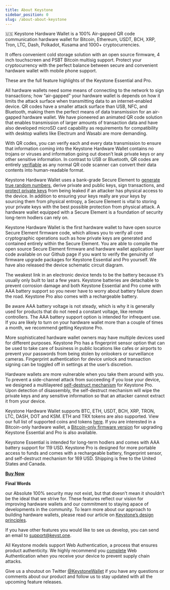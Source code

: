 ```yaml
---
title: About Keystone
sidebar_position: 0
slug: /about-about-keystone
---
```




🇺🇸 Keystone Hardware Wallet is a 100% Air-gapped QR code communication hardware wallet for Bitcoin, Ethereum, USDT, BCH, XRP, Tron, LTC, Dash, Polkadot, Kusama and 1000+ cryptocurrencies.


It offers convenient cold storage solution with an open source firmware, 4 inch touchscreen and PSBT Bitcoin multisig support. Protect your cryptocurrency with the perfect balance between secure and convenient hardware wallet with mobile phone support.


These are the full feature highlights of the Keystone Essential and Pro.


All hardware wallets need some means of connecting to the network to sign transactions; how “air-gapped” your hardware wallet is depends on how it limits the attack surface when transmitting data to an internet-enabled device. QR codes have a smaller attack surface than USB, NFC, and Bluetooth, making them the perfect means of data transmission for an air-gapped hardware wallet. We have pioneered an animated QR code solution that enables transmission of larger amounts of transaction data and have also developed microSD card capability as requirements for compatibility with desktop wallets like Electrum and Wasabi are more demanding.


With QR codes, you can verify each and every data transmission to ensure that information coming into the Keystone Hardware Wallet contains no trojans or viruses and information going out doesn’t leak private keys or any other sensitive information. In contrast to USB or Bluetooth, QR codes are entirely [verifiable](https://blog.keyst.one/ever-wondered-what-your-hardware-wallet-inputs-and-outputs-9b33b4cedafd) as any normal QR code scanner can convert their data contents into human-readable format.


Keystone Hardware Wallet uses a bank-grade Secure Element to [generate true random numbers](https://blog.keyst.one/secure-elements-harnessing-a-force-of-nature-14a959da7b54), derive private and public keys, sign transactions, and [protect private keys](https://blog.keyst.one/secure-elements-the-last-line-of-defense-4669012d4edc) from being leaked if an attacker has physical access to the device. In addition to ensuring your keys really are your keys by sourcing them from physical entropy, a Secure Element is vital to storing your private keys with the best possible protection from physical attack. A hardware wallet equipped with a Secure Element is a foundation of security long-term hodlers can rely on.


Keystone Hardware Wallet is the first hardware wallet to have open source Secure Element firmware code, which allows you to verify all core cryptographic operations such as how private keys are generated and contained entirely within the Secure Element. You are able to compile the open source Secure Element firmware and hardware wallet application layer code available on our Github page if you want to verify the genuinity of firmware upgrade packages for Keystone Essential and Pro yourself. We have also released the device schematic circuit diagram.


The weakest link in an electronic device tends to be the battery because it’s usually only built to last a few years. Keystone batteries are detachable to prevent corrosion damage and both Keystone Essential and Pro come with AAA battery support so you never have to worry about battery failure down the road. Keystone Pro also comes with a rechargeable battery.


Be aware AAA battery voltage is not steady, which is why it is generally used for products that do not need a constant voltage, like remote controllers. The AAA battery support option is intended for infrequent use. If you are likely to turn on your hardware wallet more than a couple of times a month, we recommend getting Keystone Pro.


More sophisticated hardware wallet owners may have multiple devices used for different purposes. Keystone Pro has a fingerprint sensor option that can be used to take care of business in public locations like cafes or airports to prevent your passwords from being stolen by onlookers or surveillance cameras. Fingerprint authentication for device unlock and transaction signing can be toggled off in settings at the user’s discretion.


Hardware wallets are more vulnerable when you take them around with you. To prevent a side-channel attack from succeeding if you lose your device, we designed a multilayered [self-destruct mechanism](https://blog.keyst.one/self-destruct-mechanisms-unique-defense-against-side-channel-attacks-4cfea3d4eff1) for Keystone Pro. Upon detection of disassembly, the self-destruct mechanism will wipe the private keys and any sensitive information so that an attacker cannot extract it from your device.


Keystone Hardware Wallet supports BTC, ETH, USDT, BCH, XRP, TRON, LTC, DASH, DOT and KSM. ETH and TRX tokens are also supported. View our full list of supported coins and tokens [here](https://keyst.one/supported-crypto-assets). If you are interested in a Bitcoin-only hardware wallet, a [Bitcoin-only firmware version](https://keyst.one/firmware) for upgrading Keystone Essential and Pro is also available.


Keystone Essential is intended for long-term hodlers and comes with AAA battery support for 119 USD. Keystone Pro is designed for more portable access to funds and comes with a rechargeable battery, fingerprint sensor, and self-destruct mechanism for 169 USD. Shipping is free to the United States and Canada.


[**Buy Now**](https://keyst.one/)


**Final Words**


our Absolute 100% security may not exist, but that doesn’t mean it shouldn’t be the ideal that we strive for. These features reflect our vision for improving hardware wallets and our commitment to staying apace of developments in the community. To learn more about our approach to building hardware wallets, please read our article on [Keystone’s design principles](https://blog.keyst.one/keystone-product-design-principles-cd833bc11125).


If you have other features you would like to see us develop, you can send an email to support@keyst.one.


All Keystone models support Web Authentication, a process that ensures product authenticity. We highly recommend you [complete](https://keyst.one/authentication?locale=en) Web Authentication when you receive your device to prevent supply chain attacks.


Give us a shoutout on Twitter [@KeystoneWallet](https://twitter.com/KeystoneWallet/) if you have any questions or comments about our product and follow us to stay updated with all the upcoming feature releases.

